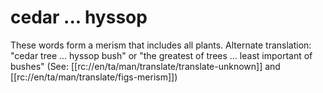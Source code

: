 # cedar ... hyssop

These words form a merism that includes all plants. Alternate translation: "cedar tree ... hyssop bush" or "the greatest of trees ... least important of bushes" (See: [[rc://en/ta/man/translate/translate-unknown]] and [[rc://en/ta/man/translate/figs-merism]])

